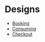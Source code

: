# Designs

* [Booking](booking/README.md)
* [Consuming](consuming/README.md)
* [Checkout](checkout/README.md)